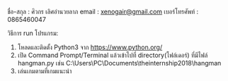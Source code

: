 ชื่อ-สกุล : ศิวกร เลิศอำนวยลาภ email : xenogair@gmail.com เบอร์โทรศัพท์ : 0865460047

วิธีการ run โปรแกรม:

1. โหลดและติดตั้ง Python3 จาก https://www.python.org/
2. เปิด Command Prompt/Terminal แล้วเข้าไปที่ directory(โฟล์เดอร์) ที่มีไฟล์ hangman.py เช่น C:\Users\PC\Documents\theinternship2018\hangman
3. เล่นเกมตามที่เกมแนะนำ

